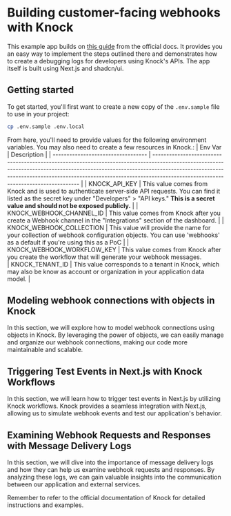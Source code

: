 # Building customer-facing webhooks with Knock

This example app builds on [this guide](https://docs.knock.app/guides/customer-webhooks) from the official docs. It provides you an easy way to implement the steps outlined there and demonstrates how to create a debugging logs for developers using Knock's APIs. The app itself is built using Next.js and shadcn/ui.

## Getting started

To get started, you'll first want to create a new copy of the `.env.sample` file to use in your project:

```bash
cp .env.sample .env.local
```

From here, you'll need to provide values for the following environment variables. You may also need to create a few resources in Knock.:
| Env Var | Description |
| ---------------------------------- | --------------------------------------------------------------------------------------------------------------------------------------------------------------------------------------------------------------------------------------------------------------------------------------------- |
| KNOCK_API_KEY | This value comes from Knock and is used to authenticate server-side API requests. You can find it listed as the secret key under "Developers" > "API keys." **This is a secret value and should not be exposed publicly.** |
| KNOCK_WEBHOOK_CHANNEL_ID | This value comes from Knock after you create a Webhook channel in the "Integrations" section of the dashboard. |
| KNOCK_WEBHOOK_COLLECTION | This value will provide the name for your collection of webhook configuration objects. You can use 'webhooks' as a default if you're using this as a PoC |
| KNOCK_WEBHOOK_WORKFLOW_KEY | This value comes from Knock after you create the workflow that will generate your webhook messages.  
| KNOCK_TENANT_ID | This value corresponds to a tenant in Knock, which may also be know as account or organization in your application data model. |

## Modeling webhook connections with objects in Knock

In this section, we will explore how to model webhook connections using objects in Knock. By leveraging the power of objects, we can easily manage and organize our webhook connections, making our code more maintainable and scalable.

## Triggering Test Events in Next.js with Knock Workflows

In this section, we will learn how to trigger test events in Next.js by utilizing Knock workflows. Knock provides a seamless integration with Next.js, allowing us to simulate webhook events and test our application's behavior.

## Examining Webhook Requests and Responses with Message Delivery Logs

In this section, we will dive into the importance of message delivery logs and how they can help us examine webhook requests and responses. By analyzing these logs, we can gain valuable insights into the communication between our application and external services.

Remember to refer to the official documentation of Knock for detailed instructions and examples.
